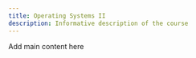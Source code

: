 ```yaml
---
title: Operating Systems II
description: Informative description of the course
---
```


Add main content here